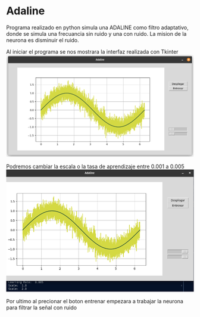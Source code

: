 # Adaline
Programa realizado en python simula una ADALINE como filtro adaptativo, donde se simula una frecuancia sin ruido y una con ruido. 
La mision de la neurona es disminuir el ruido.

Al iniciar el programa se nos mostrara la interfaz realizada con Tkinter
![Ventana de inicio de adaline](https://github.com/Juanch1313/Adaline/blob/master/capturas/Inicio.png)

Podremos cambiar la escala o la tasa de aprendizaje entre 0.001 a 0.005
![Ventana de inicio de adaline](https://github.com/Juanch1313/Adaline/blob/master/capturas/Valores.png)

Por ultimo al precionar el boton entrenar empezara a trabajar la neurona para filtrar la señal con ruido
